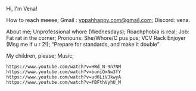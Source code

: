 Hi, I'm Vena!

How to reach meeee;
  Gmail  : yppahhappy.com@gmail.com;
  Discord: vena.

About me;
  Unprofessional whore (Wednesdays);
  Roachphobia is real;
  Job: Fat rat in the corner;
  Pronouns: She/Whore/C pus pus;
  VCV Rack Enjoyer (Msg me if u r 2!);
  “Prepare for standards, and make it double”

My children, please;
  Music;
	
    https://www.youtube.com/watch?v=HWd_N-9n7NM
    https://www.youtube.com/watch?v=buniQxNw3fY
    https://www.youtube.com/watch?v=ud6LiVJkwyA
    https://www.youtube.com/watch?v=fBFthVyhU_M
